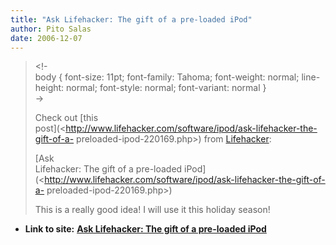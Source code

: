 ```yaml
---
title: "Ask Lifehacker: The gift of a pre-loaded iPod"
author: Pito Salas
date: 2006-12-07
---
```



>
> <!-  
>  body { font-size: 11pt; font-family: Tahoma; font-weight: normal; line-
> height: normal; font-style: normal; font-variant: normal }  
>  ->
>
> Check out [this  
> post](<http://www.lifehacker.com/software/ipod/ask-lifehacker-the-gift-of-a-
> preloaded-ipod-220169.php>) from [Lifehacker](<http://www.lifehacker.com>):
>
> [Ask  
>  Lifehacker: The gift of a pre-loaded
> iPod](<http://www.lifehacker.com/software/ipod/ask-lifehacker-the-gift-of-a-
> preloaded-ipod-220169.php>)
>
> This is a really good idea! I will use it this holiday season!


* **Link to site:** **[Ask Lifehacker: The gift of a pre-loaded iPod](None)**

